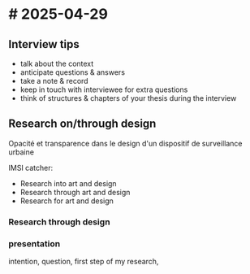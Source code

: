 # # 2025-04-29

## Interview tips

- talk about the context
- anticipate questions & answers
- take a note & record
- keep in touch with interviewee for extra questions
- think of structures & chapters of your thesis during the interview

## Research on/through design

Opacité et transparence dans le design d'un dispositif de surveillance urbaine

IMSI catcher:

- Research into art and design
- Research through art and design
- Research for art and design

### Research through design

### presentation

intention, question, first step of my research,
